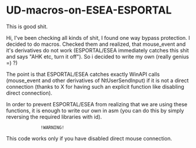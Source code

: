 # UD-macros-on-ESEA-ESPORTAL
This is good shit.

Hi, I've been checking all kinds of shit, I
found one way bypass protection. I decided to
do macros. Checked them and realized, that
mouse_event and it's derivatives do not work
(ESPORTAL/ESEA immediately catches this shit
and says "AHK etc, turn it off"). So i decided
to write my own (really genius =) ?)

The point is that ESPORTAL/ESEA catches exactly
WinAPI calls (mouse_event and other derivatives
of NtUserSendInput) if it is not a direct connection
(thanks to X for having such an explicit function like
disabling direct connection).

In order to prevent ESPORTAL/ESEA from realizing
that we are using these functions, it is enough
to write our own in asm (you can do this by simply
reversing the required libraries with id).

                 !WARNING!
This code works only if you have disabled direct
mouse connection.











